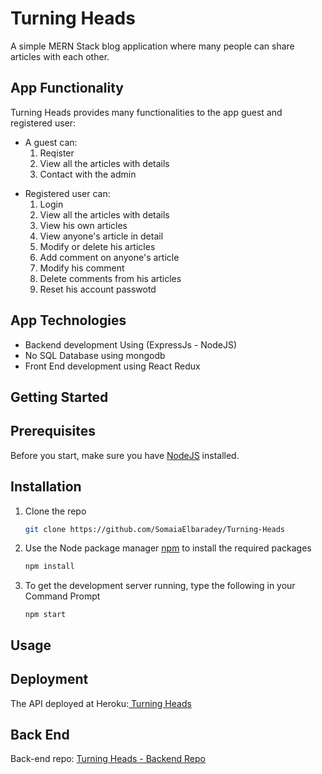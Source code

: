 # Turning Heads
A simple MERN Stack blog application where many people can share articles with each other.

## App Functionality
Turning Heads provides many functionalities to the app guest and registered user:

 <ul>
  <li>A guest can:
    <ol>
      <li>Reqister </li>
      <li>View all the articles with details </li>
      <li>Contact with the admin</li>
    </ol>
    </li>
 </ul>
  
   <ul>
  <li>Registered user can: 
    <ol>
      <li>Login</li>
      <li> View all the articles with details </li>
      <li> View his own articles </li>
      <li> View anyone's article in detail </li>
      <li> Modify or delete his articles </li>
      <li> Add comment on anyone's article </li>
      <li> Modify his comment </li>
      <li> Delete comments from his articles </li>
      <li> Reset his account passwotd </li>
    </ol>
    </li>
</ul>

 
## App Technologies
<ul>
<li> Backend development Using (ExpressJs - NodeJS)</li>
<li> No SQL Database using mongodb</li>
<li> Front End development using React Redux</li>
</ul>


## Getting Started

## Prerequisites
Before you start, make sure you have <a href="https://nodejs.org/en/download/">NodeJS</a> installed.

## Installation
1. Clone the repo
   ```sh
   git clone https://github.com/SomaiaElbaradey/Turning-Heads
   ```
2. Use the Node package manager <a href="https://www.npmjs.com/">npm</a> to install the required packages
   ```sh
   npm install
   ```
3. To get the development server running, type the following in your Command Prompt
   ```JS
   npm start
   ```
   
   
## Usage

## Deployment
The API deployed at Heroku:<a href="https://turningheads.herokuapp.com/"> Turning Heads </a>



## Back End 
Back-end repo: <a href="https://github.com/SomaiaElbaradey/Turning-Heads-API">Turning Heads - Backend Repo</a> 
